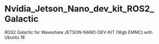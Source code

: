 # Nvidia_Jetson_Nano_dev_kit_ROS2_Galactic
ROS2 Galactic for Waveshare JETSON-NANO-DEV-KIT (16gb EMMC) with Ubuntu 18
